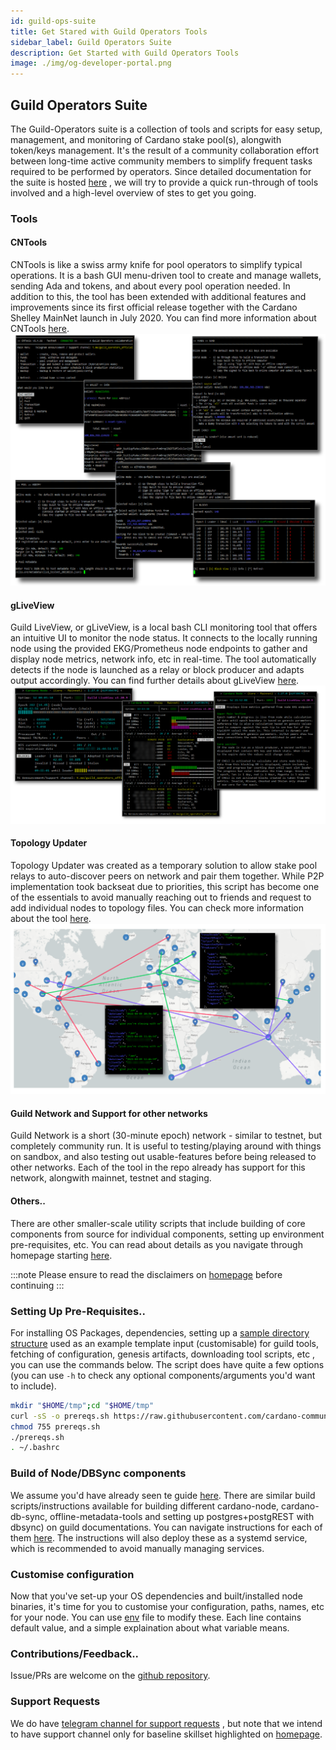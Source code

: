 ```yaml
---
id: guild-ops-suite
title: Get Stared with Guild Operators Tools
sidebar_label: Guild Operators Suite
description: Get Started with Guild Operators Tools
image: ./img/og-developer-portal.png
---
```


## Guild Operators Suite

The Guild-Operators suite is a collection of tools and scripts for easy setup, management, and monitoring of Cardano stake pool(s), alongwith token/keys management. It's the result of a community collaboration effort between long-time active community members to simplify frequent tasks required to be performed by operators. Since detailed documentation for the suite is hosted [here][guild-website] , we will try to provide a quick run-through of tools involved and a high-level overview of stes to get you going.

### Tools

#### CNTools

CNTools is like a swiss army knife for pool operators to simplify typical operations. It is a bash GUI menu-driven tool to create and manage wallets, sending Ada and tokens, and about every pool operation needed. In addition to this, the tool has been extended with additional features and improvements since its first official release together with the Cardano Shelley MainNet launch in July 2020. You can find more information about CNTools [here](https://cardano-community.github.io/guild-operators/Scripts/cntools/).  
![img](../../static/img/get-started/guild-ops-suite/guild_cntools.png)  

#### gLiveView

Guild LiveView, or gLiveView, is a local bash CLI monitoring tool that offers an intuitive UI to monitor the node status. It connects to the locally running node using the provided EKG/Prometheus node endpoints to gather and display node metrics, network info, etc in real-time. The tool automatically detects if the node is launched as a relay or block producer and adapts output accordingly. You can find further details about gLiveView [here](https://cardano-community.github.io/guild-operators/Scripts/gliveview/).  
![img](../../static/img/get-started/guild-ops-suite/guild_gliveview.png)  

#### Topology Updater
Topology Updater was created as a temporary solution to allow stake pool relays to auto-discover peers on network and pair them together. While P2P implementation took backseat due to priorities, this script has become one of the essentials to avoid manually reaching out to friends and request to add individual nodes to topology files. You can check more information about the tool [here](https://cardano-community.github.io/guild-operators/Scripts/topologyupdater/).  
![img](../../static/img/get-started/guild-ops-suite/guild_topologyupdater.png)  

#### Guild Network and Support for other networks

Guild Network is a short (30-minute epoch) network - similar to testnet, but completely community run. It is useful to testing/playing around with things on sandbox, and also testing out usable-features before being released to other networks. Each of the tool in the repo already has support for this network, alongwith mainnet, testnet and staging.  

#### Others..

There are other smaller-scale utility scripts that include building of core components from source for individual components, setting up environment pre-requisites, etc. You can read about details as you navigate through homepage starting [here][guild-website].  

:::note
    Please ensure to read the disclaimers on [homepage][guild-website] before continuing
:::

### Setting Up Pre-Requisites..

For installing OS Packages, dependencies, setting up a [sample directory structure](https://cardano-community.github.io/guild-operators/basics/#folder-structure) used as an example template input (customisable) for guild tools, fetching of configuration, genesis artifacts, downloading tool scripts, etc , you can use the commands below. The script does have quite a few options (you can use `-h` to check any optional components/arguments you'd want to include).  

``` bash
mkdir "$HOME/tmp";cd "$HOME/tmp"
curl -sS -o prereqs.sh https://raw.githubusercontent.com/cardano-community/guild-operators/master/scripts/cnode-helper-scripts/prereqs.sh
chmod 755 prereqs.sh
./prereqs.sh
. ~/.bashrc
```

### Build of Node/DBSync components

We assume you'd have already seen te guide [here](../../docs/get-started/installing-cardano-node.md). There are similar build scripts/instructions available for building different cardano-node, cardano-db-sync, offline-metadata-tools and setting up postgres+postgREST with dbsync) on guild documentations. You can navigate instructions for each of them [here](https://cardano-community.github.io/guild-operators/build/). The instructions will also deploy these as a systemd service, which is recommended to avoid manually managing services.  

### Customise configuration

Now that you've set-up your OS dependencies and built/installed node binaries, it's time for you to customise your configuration, paths, names, etc for your node. You can use [env](https://cardano-community.github.io/guild-operators/Scripts/env/) file to modify these. Each line contains default value, and a simple explaination about what variable means.  

### Contributions/Feedback..

Issue/PRs are welcome on the [github repository][guild-github].  

### Support Requests

We do have [telegram channel for support requests][guild-tg] , but note that we intend to have support channel only for baseline skillset highlighted on [homepage][guild-website].  

[guild-github]: https://github.com/cardano-community/guild-operators
[guild-website]: https://cardano-community.github.io/guild-operators
[guild-tg]: https://t.me/guild_operators_official
